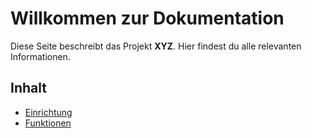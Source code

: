 # Willkommen zur Dokumentation  
Diese Seite beschreibt das Projekt **XYZ**. Hier findest du alle relevanten Informationen.  

## Inhalt  
- [Einrichtung](docs/setup.md)  
- [Funktionen](docs/features.md) 
